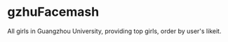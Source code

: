 gzhuFacemash
============

All girls in Guangzhou University, providing top girls, order by user's likeit.
